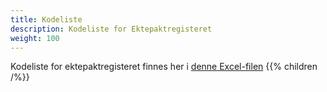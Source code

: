 ```yaml
---
title: Kodeliste
description: Kodeliste for Ektepaktregisteret
weight: 100
---
```


Kodeliste for ektepaktregisteret finnes her i [denne Excel-filen](EP%20kodeliste%20230814.xlsx)
{{% children /%}}
